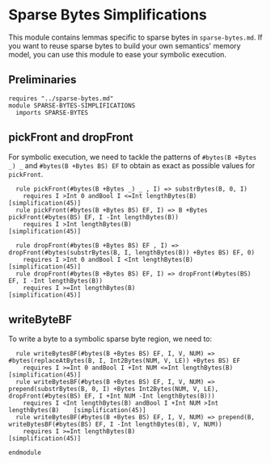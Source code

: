 # Sparse Bytes Simplifications

This module contains lemmas specific to sparse bytes in `sparse-bytes.md`. If you want to reuse sparse bytes to build your own semantics' memory model, you can use this module to ease your symbolic execution.

## Preliminaries

```k
requires "../sparse-bytes.md"
module SPARSE-BYTES-SIMPLIFICATIONS
  imports SPARSE-BYTES
```

## pickFront and dropFront

For symbolic execution, we need to tackle the patterns of `#bytes(B +Bytes _) _` and `#bytes(B +Bytes BS) EF` to obtain as exact as possible values for `pickFront`.

```k
  rule pickFront(#bytes(B +Bytes _) _ , I) => substrBytes(B, 0, I)
    requires I >Int 0 andBool I <=Int lengthBytes(B)    [simplification(45)]
  rule pickFront(#bytes(B +Bytes BS) EF, I) => B +Bytes pickFront(#bytes(BS) EF, I -Int lengthBytes(B))
    requires I >Int lengthBytes(B)                      [simplification(45)]

  rule dropFront(#bytes(B +Bytes BS) EF , I) => dropFront(#bytes(substrBytes(B, I, lengthBytes(B)) +Bytes BS) EF, 0) 
    requires I >Int 0 andBool I <Int lengthBytes(B)     [simplification(45)]
  rule dropFront(#bytes(B +Bytes BS) EF, I) => dropFront(#bytes(BS) EF, I -Int lengthBytes(B)) 
    requires I >=Int lengthBytes(B)                     [simplification(45)]
```


## writeByteBF

To write a byte to a symbolic sparse byte region, we need to:

```k
  rule writeBytesBF(#bytes(B +Bytes BS) EF, I, V, NUM) => #bytes(replaceAtBytes(B, I, Int2Bytes(NUM, V, LE)) +Bytes BS) EF
    requires I >=Int 0 andBool I +Int NUM <=Int lengthBytes(B)  [simplification(45)]
  rule writeBytesBF(#bytes(B +Bytes BS) EF, I, V, NUM) => prepend(substrBytes(B, 0, I) +Bytes Int2Bytes(NUM, V, LE), dropFront(#bytes(BS) EF, I +Int NUM -Int lengthBytes(B)))
    requires I <Int lengthBytes(B) andBool I +Int NUM >Int lengthBytes(B)    [simplification(45)]
  rule writeBytesBF(#bytes(B +Bytes BS) EF, I, V, NUM) => prepend(B, writeBytesBF(#bytes(BS) EF, I -Int lengthBytes(B), V, NUM))
    requires I >=Int lengthBytes(B)                             [simplification(45)]
```

```k
endmodule
```
